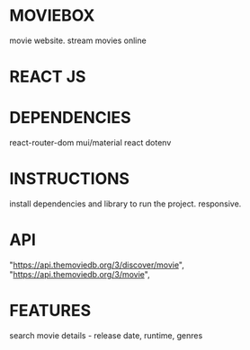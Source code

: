 # MOVIEBOX

movie website. stream movies online

# REACT JS

# DEPENDENCIES

react-router-dom
mui/material
react
dotenv

# INSTRUCTIONS

install dependencies and library to run the project.
responsive.

# API

"https://api.themoviedb.org/3/discover/movie",
"https://api.themoviedb.org/3/movie",

# FEATURES

search
movie details - release date, runtime, genres
